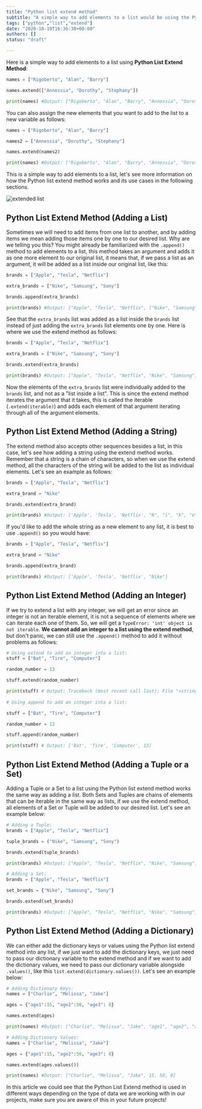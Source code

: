 ```yaml
---
title: "Python list extend method"
subtitle: "A simple way to add elements to a list would be using the Python .extend() method"
tags: ["python","list","extend"]
date: "2020-10-19T16:36:30+00:00"
authors: []
status: "draft"

---
```


Here is a simple way to add elements to a list using **Python List Extend Method**:

```py
names = ["Rigoberto", "Alan", "Barry"]

names.extend(["Annessia", "Dorothy", "Stephany"])

print(names) #Output: ["Rigoberto", "Alan", "Barry", "Annessia", "Dorothy", "Stephany"]
```

You can also assign the new elements that you want to add to the list to a new variable as follows:

```py
names = ["Rigoberto", "Alan", "Barry"]

names2 = ["Annessia", "Dorothy", "Stephany"]

names.extend(names2)

print(names) #Output: ["Rigoberto", "Alan", "Barry", "Annessia", "Dorothy", "Stephany"]
```

This is a simple way to add elements to a list, let's see more information on how the Python list extend method works and its use cases in the following sections.

![extended list](https://cantswingacat.co.uk/wp-content/uploads/2019/08/spongebob-list-gif.gif)

## Python List Extend Method (Adding a List)

Sometimes we will need to add items from one list to another, and by adding items we mean adding those items one by one to our desired list. Why are we telling you this? You might already be familiarized with the `.append()` method to add elements to a list, this method takes an argument and adds it as one more element to our original list, it means that, if we pass a list as an argument, it will be added as a list inside our original list, like this:

```py
brands = ["Apple", "Tesla", "Netflix"]

extra_brands = ["Nike", "Samsung", "Sony"]

brands.append(extra_brands)

print(brands) #Output: ["Apple", "Tesla", "Netflix", ["Nike", "Samsung", "Sony"]]
```

See that the `extra_brands` list was added as a list inside the `brands` list instead of just adding the `extra_brands` list elements one by one. Here is where we use the extend method as follows:

```py
brands = ["Apple", "Tesla", "Netflix"]

extra_brands = ["Nike", "Samsung", "Sony"]

brands.extend(extra_brands)

print(brands) #Output: ["Apple", "Tesla", "Netflix", "Nike", "Samsung", "Sony"]
```

Now the elements of the `extra_brands` list were individually added to the `brands` list, and not as a "list inside a list". This is since the extend method iterates the argument that it takes, this is called the iterable (`.extend(iterable)`) and adds each element of that argument iterating through all of the argument elements. 

## Python List Extend Method (Adding a String)

The extend method also accepts other sequences besides a list, in this case, let's see how adding a string using the extend method works. Remember that a string is a chain of characters, so when we use the extend method, all the characters of the string will be added to the list as individual elements. Let's see an example as follows:

```py
brands = ["Apple", "Tesla", "Netflix"]

extra_brand = "Nike"

brands.extend(extra_brand)

print(brands) #Output: ['Apple', 'Tesla', 'Netflix', "N", "i", "k", "e"]
```

If you'd like to add the whole string as a new element to any list, it is best to use `.append()` so you would have:

```py
brands = ["Apple", "Tesla", "Netflix"]

extra_brand = "Nike"

brands.append(extra_brand)

print(brands) #Output: ['Apple', 'Tesla', 'Netflix', "Nike"]
```

## Python List Extend Method (Adding an Integer)

If we try to extend a list with any integer, we will get an error since an integer is not an iterable element, it is not a sequence of elements where we can iterate each one of them. So, we will get a `TypeError: 'int' object is not iterable`. **We cannot add an integer to a list using the extend method**, but don't panic, we can still use the `.append()` method to add it without problems as follows:

```py
# Using extend to add an integer into a list:
stuff = ["Bat", "Tire", "Computer"]

random_number = 13

stuff.extend(random_number)

print(stuff) # Output: Traceback (most recent call last): File "<string>", line 5, in <module> TypeError: 'int' object is not iterable
  
# Using append to add an integer into a list:

stuff = ["Bat", "Tire", "Computer"]

random_number = 13

stuff.append(random_number)

print(stuff) # Output: ['Bat', 'Tire', 'Computer', 13]
```

## Python List Extend Method (Adding a Tuple or a Set)

Adding a Tuple or a Set to a list using the Python list extend method works the same way as adding a list. Both Sets and Tuples are chains of elements that can be iterable in the same way as lists, if we use the extend method, all elements of a Set or Tuple will be added to our desired list. Let's see an example below:

```py
# Adding a Tuple:
brands = ["Apple", "Tesla", "Netflix"]

tuple_brands = ("Nike", "Samsung", "Sony")

brands.extend(tuple_brands)

print(brands) #Output: ["Apple", "Tesla", "Netflix", "Nike", "Samsung", "Sony"]

# Adding a Set:
brands = ["Apple", "Tesla", "Netflix"]

set_brands = {"Nike", "Samsung", "Sony"}

brands.extend(set_brands)

print(brands) #Output: ["Apple", "Tesla", "Netflix", "Nike", "Samsung", "Sony"]
```

## Python List Extend Method (Adding a Dictionary)

We can either add the dictionary keys or values using the Python list extend method into any list, if we just want to add the dictionary keys, we just need to pass our dictionary variable to the extend method and if we want to add the dictionary values, we need to pass our dictionary variable alongside `.values()`, like this `list.extend(dictionary.values())`. Let's see an example below:

```py
# Adding Dictionary Keys:
names = ["Charlie", "Melissa", "Jake"]

ages = {"age1":15, "age2":50, "age3": 8}

names.extend(ages)

print(names) #Output: ["Charlie", "Melissa", "Jake", "age1", "age2", "age3"]

# Adding Dictionary Values:
names = ["Charlie", "Melissa", "Jake"]

ages = {"age1":15, "age2":50, "age3": 8}

names.extend(ages.values())

print(names) #Output: ["Charlie", "Melissa", "Jake", 15, 50, 8]
```

In this article we could see that the Python List Extend method is used in different ways depending on the type of data we are working with in our projects, make sure you are aware of this in your future projects!
